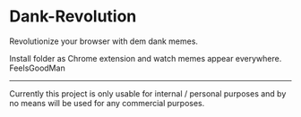 # Dank-Revolution
Revolutionize your browser with dem dank memes.

Install folder as Chrome extension and watch memes appear everywhere. FeelsGoodMan

------

Currently this project is only usable for internal / personal purposes and by no means will be used for any commercial purposes.
